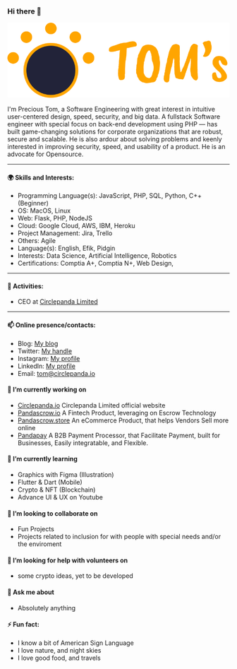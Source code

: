 ### Hi there 👋

![prezine](https://raw.githubusercontent.com/prezine/prezine/main/logo.png)


I'm Precious Tom, a Software Engineering with great interest in intuitive user-centered design, speed, security, and big data. A fullstack Software engineer with special focus on back-end development using PHP — has built game-changing solutions for corporate organizations that are robust, secure and scalable. He is also ardour about solving problems and keenly interested in improving security, speed, and usability of a product. He is an advocate for Opensource.

---
#### 🌍 Skills and Interests:
- Programming Language(s): JavaScript, PHP, SQL, Python, C++(Beginner)
- OS: MacOS, Linux
- Web: Flask, PHP, NodeJS
- Cloud: Google Cloud, AWS, IBM, Heroku
- Project Management: Jira, Trello
- Others: Agile
- Language(s): English, Efik, Pidgin
- Interests: Data Science, Artificial Intelligence, Robotics
- Certifications: Comptia A+, Comptia N+, Web Design, 

---
#### 🚀 Activities:
- CEO at [Circlepanda Limited](https://circlepanda.io)
---

#### 📫 Online presence/contacts:
- Blog: [My blog](https://medium.com/@precioustom)
- Twitter: [My handle](https://twitter.com/PAniefiok)
- Instagram: [My profile](https://www.instagram.com/life.of.a.nerd/)
- LinkedIn: [My profile](https://www.linkedin.com/in/precioustom/)
- Email: [tom@circlepanda.io](mailto:tom@circlepanda.io)

#### 🔭 I’m currently working on 
- [Circlepanda.io](https://circlepanda.io) Circlepanda Limited official website
- [Pandascrow.io](https://pandascrow.io) A Fintech Product, leveraging on Escrow Technology
- [Pandascrow.store](https://pandascrow.store) An eCommerce Product, that helps Vendors Sell more online
- [Pandapay](#) A B2B Payment Processor, that Facilitate Payment, built for Businesses, Easily integratable, and Flexible.

#### 🌱 I’m currently learning 
- Graphics with Figma (Illustration)
- Flutter & Dart (Mobile)
- Crypto & NFT (Blockchain)
- Advance UI & UX on Youtube

#### 👯 I’m looking to collaborate on 
- Fun Projects
- Projects related to inclusion for with people with special needs and/or the enviroment

#### 🤔 I’m looking for help with volunteers on 
- some crypto ideas, yet to be developed

#### 💬 Ask me about 
- Absolutely anything

#### ⚡ Fun fact:
- I know a bit of American Sign Language
- I love nature, and night skies
- I love good food, and travels
